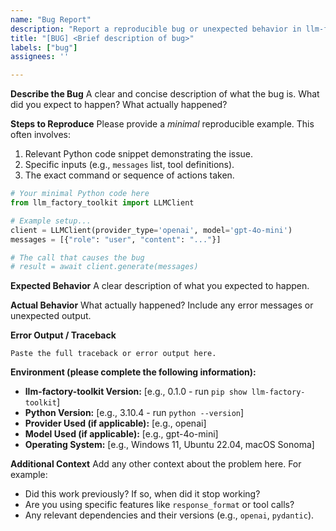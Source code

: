 ```yaml
---
name: "Bug Report"
description: "Report a reproducible bug or unexpected behavior in llm-factory-toolkit"
title: "[BUG] <Brief description of bug>"
labels: ["bug"]
assignees: ''

---
```


**Describe the Bug**
A clear and concise description of what the bug is. What did you expect to happen? What actually happened?

**Steps to Reproduce**
Please provide a *minimal* reproducible example. This often involves:
1. Relevant Python code snippet demonstrating the issue.
2. Specific inputs (e.g., `messages` list, tool definitions).
3. The exact command or sequence of actions taken.

```python
# Your minimal Python code here
from llm_factory_toolkit import LLMClient

# Example setup...
client = LLMClient(provider_type='openai', model='gpt-4o-mini')
messages = [{"role": "user", "content": "..."}]

# The call that causes the bug
# result = await client.generate(messages)
```

**Expected Behavior**
A clear description of what you expected to happen.

**Actual Behavior**
What actually happened? Include any error messages or unexpected output.

**Error Output / Traceback**
```text
Paste the full traceback or error output here.
```

**Environment (please complete the following information):**
*   **llm-factory-toolkit Version:** [e.g., 0.1.0 - run `pip show llm-factory-toolkit`]
*   **Python Version:** [e.g., 3.10.4 - run `python --version`]
*   **Provider Used (if applicable):** [e.g., openai]
*   **Model Used (if applicable):** [e.g., gpt-4o-mini]
*   **Operating System:** [e.g., Windows 11, Ubuntu 22.04, macOS Sonoma]

**Additional Context**
Add any other context about the problem here. For example:
*   Did this work previously? If so, when did it stop working?
*   Are you using specific features like `response_format` or tool calls?
*   Any relevant dependencies and their versions (e.g., `openai`, `pydantic`).
